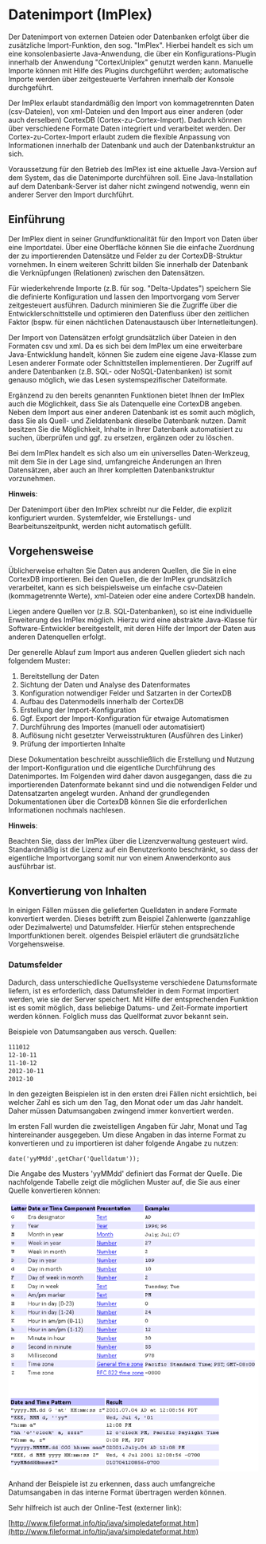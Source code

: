 Datenimport (ImPlex)
====================

Der Datenimport von externen Dateien oder Datenbanken erfolgt über die zusätzliche Import-Funktion, den sog. "ImPlex". Hierbei handelt es sich um eine konsolenbasierte Java-Anwendung, die über ein Konfigurations-Plugin innerhalb der Anwendung "CortexUniplex" genutzt werden kann. Manuelle Importe können mit Hilfe des Plugins durchgeführt werden; automatische Importe werden über zeitgesteuerte Verfahren innerhalb der Konsole durchgeführt.

Der ImPlex erlaubt standardmäßig den Import von kommagetrennten Daten (csv-Dateien), von xml-Dateien und den Import aus einer anderen (oder auch derselben) CortexDB (Cortex-zu-Cortex-Import). Dadurch können über verschiedene Formate Daten integriert und verarbeitet werden. Der Cortex-zu-Cortex-Import erlaubt zudem die flexible Anpassung von Informationen innerhalb der Datenbank und auch der Datenbankstruktur an sich.

Voraussetzung für den Betrieb des ImPlex ist eine aktuelle Java-Version auf dem System, das die Datenimporte durchführen soll. Eine Java-Installation auf dem Datenbank-Server ist daher nicht zwingend notwendig, wenn ein anderer Server den Import durchführt.

Einführung
----------

Der ImPlex dient in seiner Grundfunktionalität für den Import von Daten über eine Importdatei. Über eine Oberfläche können Sie die einfache Zuordnung der zu importierenden Datensätze und Felder zu der CortexDB-Struktur vornehmen. In einem weiteren Schritt bilden Sie innerhalb der Datenbank die Verknüpfungen (Relationen) zwischen den Datensätzen.

Für wiederkehrende Importe (z.B. für sog. "Delta-Updates") speichern Sie die definierte Konfiguration und lassen den Importvorgang vom Server zeitgesteuert ausführen. Dadurch minimieren Sie die Zugriffe über die Entwicklerschnittstelle und optimieren den Datenfluss über den zeitlichen Faktor (bspw. für einen nächtlichen Datenaustausch über Internetleitungen).

Der Import von Datensätzen erfolgt grundsätzlich über Dateien in den Formaten csv und xml. Da es sich bei dem ImPlex um eine erweiterbare Java-Entwicklung handelt, können Sie zudem eine eigene Java-Klasse zum Lesen anderer Formate oder Schnittstellen implementieren. Der Zugriff auf andere Datenbanken (z.B. SQL- oder NoSQL-Datenbanken) ist somit genauso möglich, wie das Lesen systemspezifischer Dateiformate.

Ergänzend zu den bereits genannten Funktionen bietet Ihnen der ImPlex auch die Möglichkeit, dass Sie als Datenquelle eine CortexDB angeben. Neben dem Import aus einer anderen Datenbank ist es somit auch möglich, dass Sie als Quell- und Zieldatenbank dieselbe Datenbank nutzen. Damit besitzen Sie die Möglichkeit, Inhalte in Ihrer Datenbank automatisiert zu suchen, überprüfen und ggf. zu ersetzen, ergänzen oder zu löschen.

Bei dem ImPlex handelt es sich also um ein universelles Daten-Werkzeug, mit dem Sie in der Lage sind, umfangreiche Änderungen an Ihren Datensätzen, aber auch an Ihrer kompletten Datenbankstruktur vorzunehmen.

**Hinweis**:

Der Datenimport über den ImPlex schreibt nur die Felder, die explizit konfiguriert wurden. Systemfelder, wie Erstellungs- und Bearbeitunszeitpunkt, werden nicht automatisch gefüllt.

Vorgehensweise 
--------------

Üblicherweise erhalten Sie Daten aus anderen Quellen, die Sie in eine CortexDB importieren. Bei den Quellen, die der ImPlex grundsätzlich verarbeitet, kann es sich beispielsweise um einfache csv-Dateien (kommagetrennte Werte), xml-Dateien oder eine andere CortexDB handeln.

Liegen andere Quellen vor (z.B. SQL-Datenbanken), so ist eine individuelle Erweiterung des ImPlex möglich. Hierzu wird eine abstrakte Java-Klasse für Software-Entwickler bereitgestellt, mit deren Hilfe der Import der Daten aus anderen Datenquellen erfolgt.

Der generelle Ablauf zum Import aus anderen Quellen gliedert sich nach folgendem Muster:

1.  Bereitstellung der Daten
2.  Sichtung der Daten und Analyse des Datenformates
3.  Konfiguration notwendiger Felder und Satzarten in der CortexDB
4.  Aufbau des Datenmodells innerhalb der CortexDB
5.  Erstellung der Import-Konfiguration
6.  Ggf. Export der Import-Konfiguration für etwaige Automatismen
7.  Durchführung des Importes (manuell oder automatisiert)
8.  Auflösung nicht gesetzter Verweisstrukturen (Ausführen des Linker)
9.  Prüfung der importierten Inhalte

Diese Dokumentation beschreibt ausschließlich die Erstellung und Nutzung der Import-Konfiguration und die eigentliche Durchführung des Datenimportes. Im Folgenden wird daher davon ausgegangen, dass die zu importierenden Datenformate bekannt sind und die notwendigen Felder und Datensatzarten angelegt wurden. Anhand der grundlegenden Dokumentationen über die CortexDB können Sie die erforderlichen Informationen nochmals nachlesen.

**Hinweis**:

Beachten Sie, dass der ImPlex über die Lizenzverwaltung gesteuert wird. Standardmäßig ist die Lizenz auf ein Benutzerkonto beschränkt, so dass der eigentliche Importvorgang somit nur von einem Anwenderkonto aus ausführbar ist.

Konvertierung von Inhalten
--------------------------

In einigen Fällen müssen die gelieferten Quelldaten in andere Formate konvertiert werden. Dieses betrifft zum Beispiel Zahlenwerte (ganzzahlige oder Dezimalwerte) und Datumsfelder. Hierfür stehen entsprechende Importfunktionen bereit.  olgendes Beispiel erläutert die grundsätzliche Vorgehensweise. 

### Datumsfelder

Dadurch, dass unterschiedliche Quellsysteme verschiedene Datumsformate liefern, ist es erforderlich, dass Datumsfelder in dem Format importiert werden, wie sie der Server speichert. Mit Hilfe der entsprechenden Funktion ist es somit möglich, dass beliebige Datums- und Zeit-Formate importiert werden können. Folglich muss das Quellformat zuvor bekannt sein.

Beispiele von Datumsangaben aus versch. Quellen:

    111012 
    12-10-11
    11-10-12
    2012-10-11
    2012-10

In den gezeigten Beispielen ist in den ersten drei Fällen nicht ersichtlich, bei welcher Zahl es sich um den Tag, den Monat oder um das Jahr handelt. Daher müssen Datumsangaben zwingend immer konvertiert werden. 

Im ersten Fall wurden die zweistelligen Angaben für Jahr, Monat und Tag hintereinander ausgegeben. Um diese Angaben in das interne Format zu konvertieren und zu importieren ist daher folgende Angabe zu nutzen:

    date('yyMMdd',getChar('Quelldatum')); 

Die Angabe des Musters 'yyMMdd' definiert das Format der Quelle. Die nachfolgende Tabelle zeigt die möglichen Muster auf, die Sie aus einer Quelle konvertieren können:

![Version:3.0.14;Date:17.01.2018; Name:help.dateformats](CortexImplex-DateConvert-Table.png)

Anhand der Beispiele ist zu erkennen, dass auch umfangreiche Datumsangaben in das interne Format übertragen werden können.

Sehr hilfreich ist auch der Online-Test (externer link):

[http://www.fileformat.info/tip/java/simpledateformat.htm](http://www.fileformat.info/tip/java/simpledateformat.htm)
